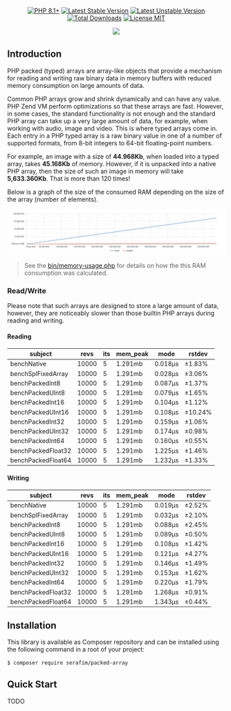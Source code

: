 <p align="center">
    <a href="https://packagist.org/packages/serafim/packed-array"><img src="https://poser.pugx.org/serafim/packed-array/require/php?style=for-the-badge" alt="PHP 8.1+"></a>
    <a href="https://packagist.org/packages/serafim/packed-array"><img src="https://poser.pugx.org/serafim/packed-array/version?style=for-the-badge" alt="Latest Stable Version"></a>
    <a href="https://packagist.org/packages/serafim/packed-array"><img src="https://poser.pugx.org/serafim/packed-array/v/unstable?style=for-the-badge" alt="Latest Unstable Version"></a>
    <a href="https://packagist.org/packages/serafim/packed-array"><img src="https://poser.pugx.org/serafim/packed-array/downloads?style=for-the-badge" alt="Total Downloads"></a>
    <a href="https://raw.githubusercontent.com/SerafimArts/PackedArray/master/LICENSE.md"><img src="https://poser.pugx.org/serafim/packed-array/license?style=for-the-badge" alt="License MIT"></a>
</p>
<p align="center">
    <a href="https://github.com/SerafimArts/PackedArray/actions"><img src="https://github.com/SerafimArts/PackedArray/workflows/tests/badge.svg"></a>
</p>

## Introduction

PHP packed (typed) arrays are array-like objects that provide a mechanism for 
reading and writing raw binary data in memory buffers with reduced memory 
consumption on large amounts of data.

Common PHP arrays grow and shrink dynamically and can have any value. PHP Zend 
VM perform optimizations so that these arrays are fast. However, in some cases, 
the standard functionality is not enough and the standard PHP array can take up 
a very large amount of data, for example, when working with audio, image and 
video. This is where typed arrays come in. Each entry in a PHP typed array is a 
raw binary value in one of a number of supported formats, from 8-bit integers to
64-bit floating-point numbers.

For example, an image with a size of **44.968Kb**, when loaded into a typed
array, takes **45.168Kb** of memory. However, if it is unpacked into a native
PHP array, then the size of such an image in memory will take **5,633.360Kb**.
That is more than 120 times!

Below is a graph of the size of the consumed RAM depending on the size of the 
array (number of elements).

![/resources/memory-usage.png](/resources/memory-usage.png)

> See the [bin/memory-usage.php](bin/memory-usage.php) for details on how the
> this RAM consumption was calculated.

### Read/Write

Please note that such arrays are designed to store a large amount of data,
however, they are noticeably slower than those builtin PHP arrays during reading
and writing.

#### Reading

| subject            | revs  | its | mem_peak | mode    | rstdev  |
|--------------------|-------|-----|----------|---------|---------|
| benchNative        | 10000 | 5   | 1.291mb  | 0.018μs | ±1.83%  |
| benchSplFixedArray | 10000 | 5   | 1.291mb  | 0.028μs | ±3.06%  |
| benchPackedInt8    | 10000 | 5   | 1.291mb  | 0.087μs | ±1.37%  |
| benchPackedUInt8   | 10000 | 5   | 1.291mb  | 0.079μs | ±1.65%  |
| benchPackedInt16   | 10000 | 5   | 1.291mb  | 0.104μs | ±1.12%  |
| benchPackedUInt16  | 10000 | 5   | 1.291mb  | 0.108μs | ±10.24% |
| benchPackedInt32   | 10000 | 5   | 1.291mb  | 0.159μs | ±1.06%  |
| benchPackedUInt32  | 10000 | 5   | 1.291mb  | 0.174μs | ±0.98%  |
| benchPackedInt64   | 10000 | 5   | 1.291mb  | 0.160μs | ±0.55%  |
| benchPackedFloat32 | 10000 | 5   | 1.291mb  | 1.225μs | ±1.46%  |
| benchPackedFloat64 | 10000 | 5   | 1.291mb  | 1.232μs | ±1.33%  |


#### Writing

| subject            | revs  | its | mem_peak | mode    | rstdev |
|--------------------|-------|-----|----------|---------|--------|
| benchNative        | 10000 | 5   | 1.291mb  | 0.019μs | ±2.52% |
| benchSplFixedArray | 10000 | 5   | 1.291mb  | 0.032μs | ±2.10% |
| benchPackedInt8    | 10000 | 5   | 1.291mb  | 0.088μs | ±2.45% |
| benchPackedUInt8   | 10000 | 5   | 1.291mb  | 0.089μs | ±0.50% |
| benchPackedInt16   | 10000 | 5   | 1.291mb  | 0.108μs | ±1.42% |
| benchPackedUInt16  | 10000 | 5   | 1.291mb  | 0.121μs | ±4.27% |
| benchPackedInt32   | 10000 | 5   | 1.291mb  | 0.146μs | ±1.49% |
| benchPackedUInt32  | 10000 | 5   | 1.291mb  | 0.153μs | ±1.62% |
| benchPackedInt64   | 10000 | 5   | 1.291mb  | 0.220μs | ±1.79% |
| benchPackedFloat32 | 10000 | 5   | 1.291mb  | 1.268μs | ±0.91% |
| benchPackedFloat64 | 10000 | 5   | 1.291mb  | 1.343μs | ±0.44% |

## Installation

This library is available as Composer repository and can be 
installed using the following command in a root of your project:

```bash
$ composer require serafim/packed-array
```

## Quick Start

TODO
